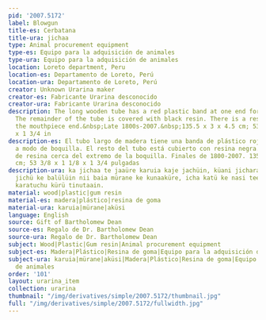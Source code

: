 ```yaml
---
pid: '2007.5172'
label: Blowgun
title-es: Cerbatana
title-ura: jichaa
type: Animal procurement equipment
type-es: Equipo para la adquisición de animales
type-ura: Equipo para la adquisición de animales
location: Loreto department, Peru
location-es: Departamento de Loreto, Perú
location-ura: Departamento de Loreto, Perú
creator: Unknown Urarina maker
creator-es: Fabricante Urarina desconocido
creator-ura: Fabricante Urarina desconocido
description: The long wooden tube has a red plastic band at one end for a mouthpiece.
  The remainder of the tube is covered with black resin. There is a resin knob near
  the mouthpiece end.&nbsp;Late 1800s-2007.&nbsp;135.5 x 3 x 4.5 cm; 53 3/8 x 1 1/8
  x 1 3/4 in
description-es: El tubo largo de madera tiene una banda de plástico roja en un extremo
  a modo de boquilla. El resto del tubo está cubierto con resina negra. Hay una perilla
  de resina cerca del extremo de la boquilla. Finales de 1800-2007. 135,5 x 3 x 4,5
  cm; 53 3/8 x 1 1/8 x 1 3/4 pulgadas
description-ura: ka jichaa te jaaüre karuia kaje jachüin, küani jicharaain, nii baia
  jichü ke balülüin nii baia mürane ke kunaaküre, icha katü ke nasi teein, nujüaeke
  karatuchu kürü tinutaain.
material: wood|plastic|gum resin
material-es: madera|plástico|resina de goma
material-ura: karuia|mürane|aküsi
language: English
source: Gift of Bartholomew Dean
source-es: Regalo de Dr. Bartholomew Dean
source-ura: Regalo de Dr. Bartholomew Dean
subject: Wood|Plastic|Gum resin|Animal procurement equipment
subject-es: Madera|Plástico|Resina de goma|Equipo para la adquisición de animales
subject-ura: karuia|mürane|aküsi|Madera|Plástico|Resina de goma|Equipo para la adquisición
  de animales
order: '101'
layout: urarina_item
collection: urarina
thumbnail: "/img/derivatives/simple/2007.5172/thumbnail.jpg"
full: "/img/derivatives/simple/2007.5172/fullwidth.jpg"
---
```


